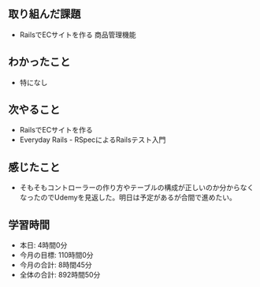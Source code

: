 ## 取り組んだ課題
- RailsでECサイトを作る 商品管理機能
## わかったこと
- 特になし
## 次やること
- RailsでECサイトを作る
- Everyday Rails - RSpecによるRailsテスト入門
## 感じたこと
- そもそもコントローラーの作り方やテーブルの構成が正しいのか分からなくなったのでUdemyを見返した。明日は予定があるが合間で進めたい。
## 学習時間
- 本日: 4時間0分
- 今月の目標: 110時間0分
- 今月の合計: 8時間45分
- 全体の合計: 892時間50分
